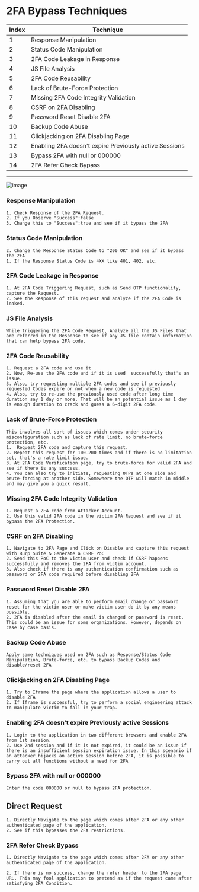 # 2FA Bypass Techniques

| Index | Technique |
| --- | --- |
| 1 | Response Manipulation |
| 2 | Status Code Manipulation |
| 3 | 2FA Code Leakage in Response |
| 4 | JS File Analysis |
| 5 | 2FA Code Reusability |
| 6 | Lack of Brute-Force Protection |
| 7 | Missing 2FA Code Integrity Validation |
| 8 | CSRF on 2FA Disabling |
| 9 | Password Reset Disable 2FA |
| 10 | Backup Code Abuse |
| 11 | Clickjacking on 2FA Disabling Page |
| 12 | Enabling 2FA doesn't expire Previously active Sessions |
| 13 | Bypass 2FA with null or 000000 |
| 14 | 2FA Refer Check Bypass |

---
![image](https://user-images.githubusercontent.com/108616378/217378854-f2f5970e-50fa-43df-9390-2881236a04c1.png)
### Response Manipulation

```
1. Check Response of the 2FA Request.
2. If you Observe "Success":false
3. Change this to "Success":true and see if it bypass the 2FA
```

### Status Code Manipulation

```
2. Change the Response Status Code to "200 OK" and see if it bypass the 2FA
1. If the Response Status Code is 4XX like 401, 402, etc.
```

### 2FA Code Leakage in Response

```
1. At 2FA Code Triggering Request, such as Send OTP functionality, capture the Request.
2. See the Response of this request and analyze if the 2FA Code is leaked.
```

### JS File Analysis

```
While triggering the 2FA Code Request, Analyze all the JS Files that are referred in the Response to see if any JS file contain information that can help bypass 2FA code.
```

### 2FA Code Reusability

```
1. Request a 2FA code and use it
2. Now, Re-use the 2FA code and if it is used  successfully that's an issue.
3. Also, try requesting multiple 2FA codes and see if previously requested Codes expire or not when a new code is requested
4. Also, try to re-use the previously used code after long time duration say 1 day or more. That will be an potential issue as 1 day is enough duration to crack and guess a 6-digit 2FA code.
```

### Lack of Brute-Force Protection

```
This involves all sort of issues which comes under security misconfiguration such as lack of rate limit, no brute-force protection, etc.
1.  Request 2FA code and capture this request.
2. Repeat this request for 100-200 times and if there is no limitation set, that's a rate limit issue.
3. At 2FA Code Verification page, try to brute-force for valid 2FA and see if there is any success.
4. You can also try to initiate, requesting OTPs at one side and brute-forcing at another side. Somewhere the OTP will match in middle and may give you a quick result.
```

### Missing 2FA Code Integrity Validation

```
1. Request a 2FA code from Attacker Account.
2. Use this valid 2FA code in the victim 2FA Request and see if it bypass the 2FA Protection.
```

### CSRF on 2FA Disabling

```
1. Navigate to 2FA Page and Click on Disable and capture this request with Burp Suite & Generate a CSRF PoC
2. Send this PoC to the victim user and check if CSRF happens successfully and removes the 2FA from victim account.
3. Also check if there is any authentication confirmation such as password or 2FA code required before disabling 2FA
```

### Password Reset Disable 2FA

```
1. Assuming that you are able to perform email change or password reset for the victim user or make victim user do it by any means possible.
2. 2FA is disabled after the email is changed or password is reset. This could be an issue for some organizations. However, depends on case by case basis.
```

### Backup Code Abuse

```
Apply same techniques used on 2FA such as Response/Status Code Manipulation, Brute-force, etc. to bypass Backup Codes and disable/reset 2FA
```

### Clickjacking on 2FA Disabling Page

```
1. Try to Iframe the page where the application allows a user to disable 2FA
2. If Iframe is successful, try to perform a social engineering attack to manipulate victim to fall in your trap.
```

### Enabling 2FA doesn't expire Previously active Sessions

```
1. Login to the application in two different browsers and enable 2FA from 1st session.
2. Use 2nd session and if it is not expired, it could be an issue if there is an insufficient session expiration issue. In this scenario if an attacker hijacks an active session before 2FA, it is possible to carry out all functions without a need for 2FA
```

### Bypass 2FA with null or 000000

```
Enter the code 000000 or null to bypass 2FA protection.

```

## Direct Request

```
1. Directly Navigate to the page which comes after 2FA or any other authenticated page of the application.
2. See if this bypasses the 2FA restrictions.
```

### **2FA Refer Check Bypass**

```
1. Directly Navigate to the page which comes after 2FA or any other authenticated page of the application.

2. If there is no success, change the refer header to the 2FA page URL. This may fool application to pretend as if the request came after satisfying 2FA Condition.
```
